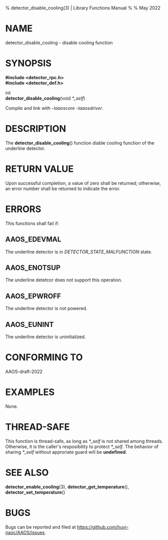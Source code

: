 % detector\_disable\_cooling(3) | Library Functions Manual
%
% May 2022

NAME
====

detector\_disable\_cooling - disable cooling function

SYNOPSIS
========

**#include <detector_rpc.h>**  
**#include <detector_def.h>**

int   
**detector_disable_cooling**(void *\*\_self*)

Compile and link with *-laaoscore* *-laaosdriver*.

DESCRIPTION
===========

The **detector_disable_cooling**() function diable cooling function of the underline detector.  

RETURN VALUE
============

Upon successful completion, a value of zero shall be returned; otherwise, an error number shall be returned to indicate the error.

ERRORS
======

This functions shall fail if:

AAOS\_EDEVMAL
-------------

The underline detector is in *DETECTOR_STATE_MALFUNCTION* state.

AAOS\_ENOTSUP
-------------

The underline detetcor does not support this operation.

AAOS\_EPWROFF
-------------

The underline detector is not powered.

AAOS\_EUNINT
------------

The underline detector is uninitialized.

CONFORMING TO
=============

AAOS-draft-2022

EXAMPLES
========

None.

THREAD-SAFE
===========

This function is thread-safe, as long as *\*\_self* is not shared among threads. Otherwise, it is the caller's resposibility to protect *\*\_self*. The behavior of sharing *\*\_self* without approriate guard will be **undefined**.

SEE ALSO
========
**detector_enable_cooling**(3), **detector_get_temperature**(), **detector_set_temperature**()

BUGS
====

Bugs can be reported and filed at https://github.com/huyi-naoc/AAOS/issues.

